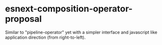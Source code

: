 # esnext-composition-operator-proposal
Similar to "pipeline-operator" yet with a simpler interface and javascript like application direction (from right-to-left).
